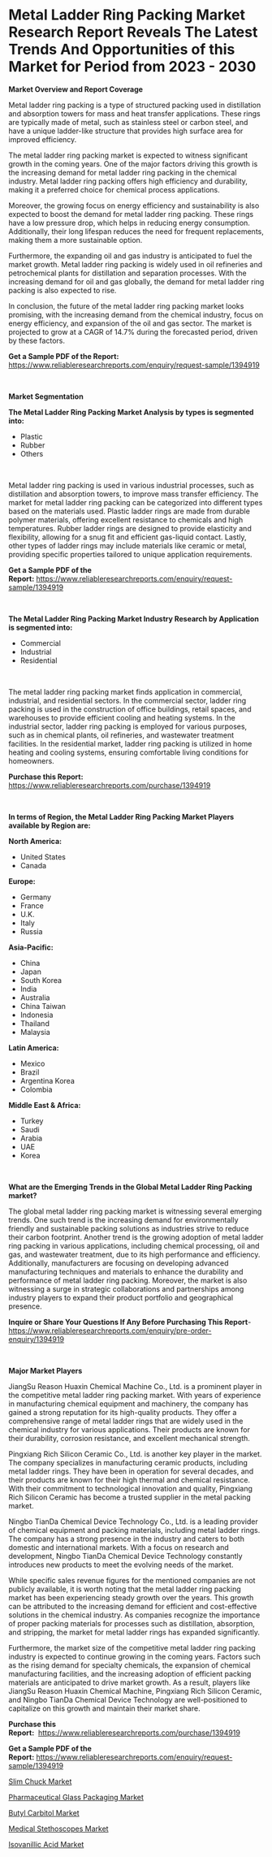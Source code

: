 <p><h1>Metal Ladder Ring Packing Market Research Report Reveals The Latest Trends And Opportunities of this Market for Period from 2023 - 2030</h1></p><p><strong>Market Overview and Report Coverage</strong></p>
<p><p>Metal ladder ring packing is a type of structured packing used in distillation and absorption towers for mass and heat transfer applications. These rings are typically made of metal, such as stainless steel or carbon steel, and have a unique ladder-like structure that provides high surface area for improved efficiency.</p><p>The metal ladder ring packing market is expected to witness significant growth in the coming years. One of the major factors driving this growth is the increasing demand for metal ladder ring packing in the chemical industry. Metal ladder ring packing offers high efficiency and durability, making it a preferred choice for chemical process applications.</p><p>Moreover, the growing focus on energy efficiency and sustainability is also expected to boost the demand for metal ladder ring packing. These rings have a low pressure drop, which helps in reducing energy consumption. Additionally, their long lifespan reduces the need for frequent replacements, making them a more sustainable option.</p><p>Furthermore, the expanding oil and gas industry is anticipated to fuel the market growth. Metal ladder ring packing is widely used in oil refineries and petrochemical plants for distillation and separation processes. With the increasing demand for oil and gas globally, the demand for metal ladder ring packing is also expected to rise.</p><p>In conclusion, the future of the metal ladder ring packing market looks promising, with the increasing demand from the chemical industry, focus on energy efficiency, and expansion of the oil and gas sector. The market is projected to grow at a CAGR of 14.7% during the forecasted period, driven by these factors.</p></p>
<p><strong>Get a Sample PDF of the Report:</strong> <a href="https://www.reliableresearchreports.com/enquiry/request-sample/1394919">https://www.reliableresearchreports.com/enquiry/request-sample/1394919</a></p>
<p>&nbsp;</p>
<p><strong>Market Segmentation</strong></p>
<p><strong>The Metal Ladder Ring Packing Market Analysis by types is segmented into:</strong></p>
<p><ul><li>Plastic</li><li>Rubber</li><li>Others</li></ul></p>
<p>&nbsp;</p>
<p><p>Metal ladder ring packing is used in various industrial processes, such as distillation and absorption towers, to improve mass transfer efficiency. The market for metal ladder ring packing can be categorized into different types based on the materials used. Plastic ladder rings are made from durable polymer materials, offering excellent resistance to chemicals and high temperatures. Rubber ladder rings are designed to provide elasticity and flexibility, allowing for a snug fit and efficient gas-liquid contact. Lastly, other types of ladder rings may include materials like ceramic or metal, providing specific properties tailored to unique application requirements.</p></p>
<p><strong>Get a Sample PDF of the Report:</strong>&nbsp;<a href="https://www.reliableresearchreports.com/enquiry/request-sample/1394919">https://www.reliableresearchreports.com/enquiry/request-sample/1394919</a></p>
<p>&nbsp;</p>
<p><strong>The Metal Ladder Ring Packing Market Industry Research by Application is segmented into:</strong></p>
<p><ul><li>Commercial</li><li>Industrial</li><li>Residential</li></ul></p>
<p>&nbsp;</p>
<p><p>The metal ladder ring packing market finds application in commercial, industrial, and residential sectors. In the commercial sector, ladder ring packing is used in the construction of office buildings, retail spaces, and warehouses to provide efficient cooling and heating systems. In the industrial sector, ladder ring packing is employed for various purposes, such as in chemical plants, oil refineries, and wastewater treatment facilities. In the residential market, ladder ring packing is utilized in home heating and cooling systems, ensuring comfortable living conditions for homeowners.</p></p>
<p><strong>Purchase this Report:</strong>&nbsp; <a href="https://www.reliableresearchreports.com/purchase/1394919">https://www.reliableresearchreports.com/purchase/1394919</a></p>
<p>&nbsp;</p>
<p><strong>In terms of Region, the Metal Ladder Ring Packing Market Players available by Region are:</strong></p>
<p>
    <p> <strong> North America: </strong>
        <ul>
            <li>United States</li>
            <li>Canada</li>
        </ul>
        </p> 
    <p> <strong> Europe: </strong>
        <ul>
            <li>Germany</li>
            <li>France</li>
            <li>U.K.</li>
            <li>Italy</li>
            <li>Russia</li>
        </ul>
        </p> 
    <p> <strong> Asia-Pacific: </strong>
        <ul>
            <li>China</li>
            <li>Japan</li>
            <li>South Korea</li>
            <li>India</li>
            <li>Australia</li>
            <li>China Taiwan</li>
            <li>Indonesia</li>
            <li>Thailand</li>
            <li>Malaysia</li>
        </ul>
        </p> 
    <p> <strong> Latin America: </strong>
        <ul>
            <li>Mexico</li>
            <li>Brazil</li>
            <li>Argentina Korea</li>
            <li>Colombia</li>
        </ul>
        </p> 
    <p> <strong> Middle East & Africa: </strong>
        <ul>
            <li>Turkey</li>
            <li>Saudi</li>
            <li>Arabia</li>
            <li>UAE</li>
            <li>Korea</li>
        </ul>
    </p>
    </p>
<p>&nbsp;</p>
<p><strong>What are the Emerging Trends in the Global Metal Ladder Ring Packing market?</strong></p>
<p><p>The global metal ladder ring packing market is witnessing several emerging trends. One such trend is the increasing demand for environmentally friendly and sustainable packing solutions as industries strive to reduce their carbon footprint. Another trend is the growing adoption of metal ladder ring packing in various applications, including chemical processing, oil and gas, and wastewater treatment, due to its high performance and efficiency. Additionally, manufacturers are focusing on developing advanced manufacturing techniques and materials to enhance the durability and performance of metal ladder ring packing. Moreover, the market is also witnessing a surge in strategic collaborations and partnerships among industry players to expand their product portfolio and geographical presence.</p></p>
<p><strong>Inquire or Share Your Questions If Any Before Purchasing This Report</strong>- <a href="https://www.reliableresearchreports.com/enquiry/pre-order-enquiry/1394919">https://www.reliableresearchreports.com/enquiry/pre-order-enquiry/1394919</a></p>
<p>&nbsp;</p>
<p><strong>Major Market Players</strong></p>
<p><p>JiangSu Reason Huaxin Chemical Machine Co., Ltd. is a prominent player in the competitive metal ladder ring packing market. With years of experience in manufacturing chemical equipment and machinery, the company has gained a strong reputation for its high-quality products. They offer a comprehensive range of metal ladder rings that are widely used in the chemical industry for various applications. Their products are known for their durability, corrosion resistance, and excellent mechanical strength.</p><p>Pingxiang Rich Silicon Ceramic Co., Ltd. is another key player in the market. The company specializes in manufacturing ceramic products, including metal ladder rings. They have been in operation for several decades, and their products are known for their high thermal and chemical resistance. With their commitment to technological innovation and quality, Pingxiang Rich Silicon Ceramic has become a trusted supplier in the metal packing market.</p><p>Ningbo TianDa Chemical Device Technology Co., Ltd. is a leading provider of chemical equipment and packing materials, including metal ladder rings. The company has a strong presence in the industry and caters to both domestic and international markets. With a focus on research and development, Ningbo TianDa Chemical Device Technology constantly introduces new products to meet the evolving needs of the market.</p><p>While specific sales revenue figures for the mentioned companies are not publicly available, it is worth noting that the metal ladder ring packing market has been experiencing steady growth over the years. This growth can be attributed to the increasing demand for efficient and cost-effective solutions in the chemical industry. As companies recognize the importance of proper packing materials for processes such as distillation, absorption, and stripping, the market for metal ladder rings has expanded significantly.</p><p>Furthermore, the market size of the competitive metal ladder ring packing industry is expected to continue growing in the coming years. Factors such as the rising demand for specialty chemicals, the expansion of chemical manufacturing facilities, and the increasing adoption of efficient packing materials are anticipated to drive market growth. As a result, players like JiangSu Reason Huaxin Chemical Machine, Pingxiang Rich Silicon Ceramic, and Ningbo TianDa Chemical Device Technology are well-positioned to capitalize on this growth and maintain their market share.</p></p>
<p><strong>Purchase this Report:</strong>&nbsp;&nbsp;<a href="https://www.reliableresearchreports.com/purchase/1394919">https://www.reliableresearchreports.com/purchase/1394919</a></p>
<p></p>
<p><strong>Get a Sample PDF of the Report:</strong>&nbsp;<a href="https://www.reliableresearchreports.com/enquiry/request-sample/1394919">https://www.reliableresearchreports.com/enquiry/request-sample/1394919</a></p>
<p><p><a href="https://www.linkedin.com/pulse/slim-chuck-market-insights-players-forecast-till-2030-xyjce/">Slim Chuck Market</a></p><p><a href="https://medium.com/@jaydonhyatt2023/pharmaceutical-glass-packaging-market-size-cagr-trends-2024-2030-663587895c23">Pharmaceutical Glass Packaging Market</a></p><p><a href="https://www.linkedin.com/pulse/butyl-carbitol-market-challenges-opportunities-growth-drivers-rjoke/">Butyl Carbitol Market</a></p><p><a href="https://medium.com/@juananienow/medical-stethoscopes-market-size-cagr-trends-2024-2030-7fd01096d7d7">Medical Stethoscopes Market</a></p><p><a href="https://www.linkedin.com/pulse/isovanillic-acid-market-size-share-global-analysis-report-c5qze/">Isovanillic Acid Market</a></p></p>